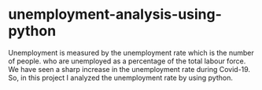 # unemployment-analysis-using-python
Unemployment is measured by the unemployment rate which is the number of people. who are unemployed as a percentage of the total labour force. We have seen a sharp increase in the unemployment rate during Covid-19. So, in this project I analyzed the unemployment rate by using python.
